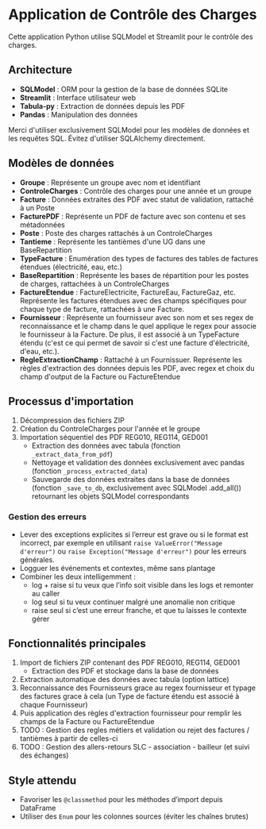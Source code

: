 <!-- Use this file to provide workspace-specific custom instructions to Copilot. For more details, visit https://code.visualstudio.com/docs/copilot/copilot-customization#_use-a-githubcopilotinstructionsmd-file -->

# Application de Contrôle des Charges

Cette application Python utilise SQLModel et Streamlit pour le contrôle des charges.

## Architecture

- **SQLModel** : ORM pour la gestion de la base de données SQLite
- **Streamlit** : Interface utilisateur web
- **Tabula-py** : Extraction de données depuis les PDF
- **Pandas** : Manipulation des données

Merci d'utiliser exclusivement SQLModel pour les modèles de données et les requêtes SQL. Évitez d'utiliser SQLAlchemy directement.

## Modèles de données

- **Groupe** : Représente un groupe avec nom et identifiant
- **ControleCharges** : Contrôle des charges pour une année et un groupe
- **Facture** : Données extraites des PDF avec statut de validation, rattaché à un Poste
- **FacturePDF** : Représente un PDF de facture avec son contenu et ses métadonnées
- **Poste** : Poste des charges rattachés à un ControleCharges
- **Tantieme** : Représente les tantièmes d'une UG dans une BaseRepartition
- **TypeFacture** : Enumération des types de factures des tables de factures étendues (électricité, eau, etc.)
- **BaseRepartition** : Représente les bases de répartition pour les postes de charges, rattachées à un ControleCharges
- **FactureEtendue** : FactureElectricite, FactureEau, FactureGaz, etc. Représente les factures étendues avec des champs spécifiques pour chaque type de facture, rattachées à une Facture.
- **Fournisseur** : Représente un fournisseur avec son nom et ses regex de reconnaissance et le champ dans le quel applique le regex pour associe le fournisseur à la Facture. De plus, il est associé à un TypeFacture étendu (c'est ce qui permet de savoir si c'est une facture d'électricité, d'eau, etc.).
- **RegleExtractionChamp** : Rattaché à un Fournissuer. Représente les règles d'extraction des données depuis les PDF, avec regex et choix du champ d'output de la Facture ou FactureEtendue

## Processus d'importation

1. Décompression des fichiers ZIP
2. Création du ControleCharges pour l'année et le groupe
3. Importation séquentiel des PDF REG010, REG114, GED001
   - Extraction des données avec tabula (fonction `_extract_data_from_pdf`)
   - Nettoyage et validation des données exclusivement avec pandas (fonction `_process_extracted_data`)
   - Sauvegarde des données extraites dans la base de données (fonction `_save_to_db`, exclusivement avec SQLModel .add_all()) retournant les objets SQLModel correspondants

### Gestion des erreurs

- Lever des exceptions explicites si l’erreur est grave ou si le format est incorrect, par exemple en utilisant `raise ValueError("Message d'erreur")` ou `raise Exception("Message d'erreur")` pour les erreurs générales.
- Logguer les événements et contextes, même sans plantage
- Combiner les deux intelligemment :
  - log + raise si tu veux que l’info soit visible dans les logs et remonter au caller
  - log seul si tu veux continuer malgré une anomalie non critique
  - raise seul si c’est une erreur franche, et que tu laisses le contexte gérer

## Fonctionnalités principales

1. Import de fichiers ZIP contenant des PDF REG010, REG114, GED001
   - Extraction des PDF et stockage dans la base de données
2. Extraction automatique des données avec tabula (option lattice)
3. Reconnaissance des Fournisseurs grace au regex fournisseur et typage des factures grace à cela (un Type de facture étendu est associé à chaque Fournisseur)
4. Puis application des règles d'extraction fournisseur pour remplir les champs de la Facture ou FactureEtendue
5. TODO : Gestion des regles métiers et validation ou rejet des factures / tantièmes à partir de celles-ci
6. TODO : Gestion des allers-retours SLC - association - bailleur (et suivi des échanges)

## Style attendu

- Favoriser les `@classmethod` pour les méthodes d’import depuis DataFrame
- Utiliser des `Enum` pour les colonnes sources (éviter les chaînes brutes)
